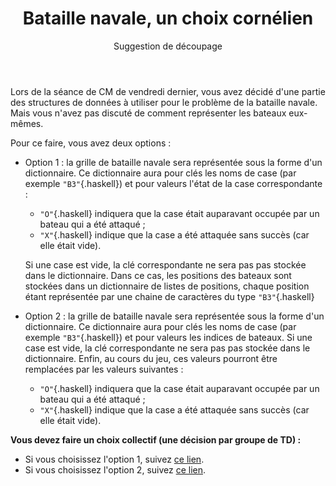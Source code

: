 ﻿---
title : Bataille navale, un choix cornélien
subtitle: Suggestion de découpage
language: fr
rights: Creative Commons CC BY-NC-SA
---

Lors de la séance de CM de vendredi dernier, vous avez décidé d'une partie des
structures de données à utiliser pour le problème de la bataille navale. Mais
vous n'avez pas discuté de comment représenter les bateaux eux-mêmes.

Pour ce faire, vous avez deux options :

* Option 1 : la grille de bataille navale sera représentée sous la forme
d'un dictionnaire. Ce dictionnaire aura pour clés les noms de case (par exemple
`"B3"`{.haskell}) et pour valeurs l'état de la case correspondante :

    - `"O"`{.haskell} indiquera que la case était auparavant occupée par un bateau
    qui a été attaqué ;
    - `"X"`{.haskell} indique que la case a été attaquée sans succès (car elle
        était vide).

    Si une case est vide, la clé correspondante ne sera pas pas stockée dans le
    dictionnaire. Dans ce cas, les positions des bateaux sont stockées dans un
    dictionnaire de listes de positions, chaque position étant représentée par une
    chaine de caractères du type `"B3"`{.haskell}

* Option 2 : la grille de bataille navale sera représentée sous la forme
d'un dictionnaire. Ce dictionnaire aura pour clés les noms de case (par exemple
`"B3"`{.haskell}) et pour valeurs les indices de bateaux. Si une case est vide,
la clé correspondante ne sera pas pas stockée dans le dictionnaire. Enfin, au
cours du jeu, ces valeurs pourront être remplacées par les valeurs suivantes :

    - `"O"`{.haskell} indiquera que la case était auparavant occupée par un bateau
    qui a été attaqué ;
    - `"X"`{.haskell} indique que la case a été attaquée sans succès (car elle
        était vide).

**Vous devez faire un choix collectif (une décision par groupe de TD) :**

* Si vous choisissez l'option 1, suivez
[ce lien](bataille_navale_intermediaire3.html).
* Si vous choisissez l'option 2, suivez
[ce lien](bataille_navale_intermediaire2.html).
